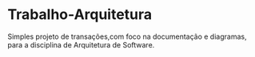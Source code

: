 # Trabalho-Arquitetura
Simples projeto de transações,com foco na documentação e diagramas, para a disciplina de Arquitetura de Software. 
